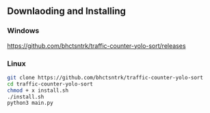 ## Downlaoding and Installing

### Windows
https://github.com/bhctsntrk/traffic-counter-yolo-sort/releases

### Linux


``` bash
git clone https://github.com/bhctsntrk/traffic-counter-yolo-sort
cd traffic-counter-yolo-sort
chmod + x install.sh
./install.sh
python3 main.py
```
